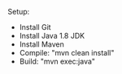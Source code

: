 Setup:
- Install Git
- Install Java 1.8 JDK
- Install Maven
- Compile: "mvn clean install"
- Build: "mvn exec:java"
